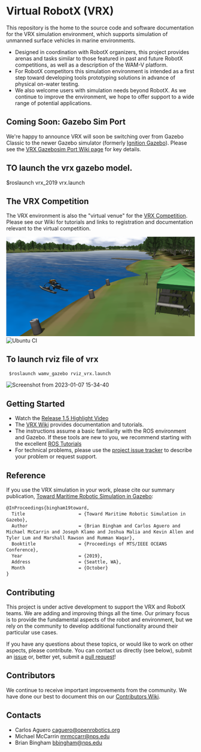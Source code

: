 # Virtual RobotX (VRX)
This repository is the home to the source code and software documentation for the VRX simulation environment, which supports simulation of unmanned surface vehicles in marine environments.
* Designed in coordination with RobotX organizers, this project provides arenas and tasks similar to those featured in past and future RobotX competitions, as well as a description of the WAM-V platform.
* For RobotX competitors this simulation environment is intended as a first step toward developing tools prototyping solutions in advance of physical on-water testing.
* We also welcome users with simulation needs beyond RobotX. As we continue to improve the environment, we hope to offer support to a wide range of potential applications.

## Coming Soon: Gazebo Sim Port
We're happy to announce VRX will soon be switching over from Gazebo Classic to the newer Gazebo simulator (formerly [Ignition Gazebo](https://www.openrobotics.org/blog/2022/4/6/a-new-era-for-gazebo)). Please see the [VRX Gazebosim Port Wiki page](https://github.com/osrf/vrx/wiki/VRX-Gazebosim-Port) for key details.

## TO launch the vrx gazebo model.
  $roslaunch vrx_2019 vrx.launch

## The VRX Competition
The VRX environment is also the "virtual venue" for the [VRX Competition](https://github.com/osrf/vrx/wiki). Please see our Wiki for tutorials and links to registration and documentation relevant to the virtual competition. 

![VRX](images/sydney_regatta.png)
![Ubuntu CI](https://github.com/osrf/vrx/workflows/Ubuntu%20CI/badge.svg)

## To launch rviz file of vrx

     $roslaunch wamv_gazebo rviz_vrx.launch
   ![Screenshot from 2023-01-07 15-34-40](https://user-images.githubusercontent.com/121598999/211145009-234bfc54-01a1-437c-97ce-b65144890af1.png)


## Getting Started

 * Watch the [Release 1.5 Highlight Video](https://youtu.be/-2BP2P3CHYw)
 * The [VRX Wiki](https://github.com/osrf/vrx/wiki) provides documentation and tutorials.
 * The instructions assume a basic familiarity with the ROS environment and Gazebo.  If these tools are new to you, we recommend starting with the excellent [ROS Tutorials](http://wiki.ros.org/ROS/Tutorials)
 * For technical problems, please use the [project issue tracker](https://github.com/osrf/vrx/issues) to describe your problem or request support. 

## Reference

If you use the VRX simulation in your work, please cite our summary publication, [Toward Maritime Robotic Simulation in Gazebo](https://wiki.nps.edu/display/BB/Publications?preview=/1173263776/1173263778/PID6131719.pdf): 

```
@InProceedings{bingham19toward,
  Title                    = {Toward Maritime Robotic Simulation in Gazebo},
  Author                   = {Brian Bingham and Carlos Aguero and Michael McCarrin and Joseph Klamo and Joshua Malia and Kevin Allen and Tyler Lum and Marshall Rawson and Rumman Waqar},
  Booktitle                = {Proceedings of MTS/IEEE OCEANS Conference},
  Year                     = {2019},
  Address                  = {Seattle, WA},
  Month                    = {October}
}
```

## Contributing
This project is under active development to support the VRX and RobotX teams. We are adding and improving things all the time. Our primary focus is to provide the fundamental aspects of the robot and environment, but we rely on the community to develop additional functionality around their particular use cases.

If you have any questions about these topics, or would like to work on other aspects, please contribute.  You can contact us directly (see below), submit an [issue](https://github.com/osrf/vrx/issues) or, better yet, submit a [pull request](https://github.com/osrf/vrx/pulls/)!

## Contributors

We continue to receive important improvements from the community.  We have done our best to document this on our [Contributors Wiki](https://github.com/osrf/vrx/wiki/Contributors).

## Contacts

 * Carlos Aguero <caguero@openrobotics.org>
 * Michael McCarrin <mrmccarr@nps.edu>
 * Brian Bingham <bbingham@nps.edu>
